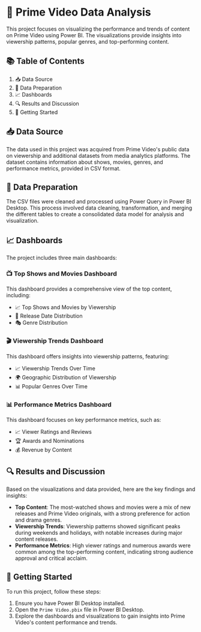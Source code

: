 # 🎥 Prime Video Data Analysis

This project focuses on visualizing the performance and trends of content on Prime Video using Power BI. The visualizations provide insights into viewership patterns, popular genres, and top-performing content.

## 📚 Table of Contents
1. 📥 Data Source
2. 🔄 Data Preparation
3. 📈 Dashboards
4. 🔍 Results and Discussion
5. 🚀 Getting Started

## 📥 Data Source

The data used in this project was acquired from Prime Video's public data on viewership and additional datasets from media analytics platforms. The dataset contains information about shows, movies, genres, and performance metrics, provided in CSV format.

## 🔄 Data Preparation

The CSV files were cleaned and processed using Power Query in Power BI Desktop. This process involved data cleaning, transformation, and merging the different tables to create a consolidated data model for analysis and visualization.

## 📈 Dashboards

The project includes three main dashboards:

### 📺 Top Shows and Movies Dashboard

This dashboard provides a comprehensive view of the top content, including:

- 📈 Top Shows and Movies by Viewership
- 📅 Release Date Distribution
- 🎭 Genre Distribution

### 🎬 Viewership Trends Dashboard

This dashboard offers insights into viewership patterns, featuring:

- 📈 Viewership Trends Over Time
- 🌍 Geographic Distribution of Viewership
- 📊 Popular Genres Over Time

### 📊 Performance Metrics Dashboard

This dashboard focuses on key performance metrics, such as:

- 📈 Viewer Ratings and Reviews
- 🏆 Awards and Nominations
- 💰 Revenue by Content

## 🔍 Results and Discussion

Based on the visualizations and data provided, here are the key findings and insights:

- **Top Content**: The most-watched shows and movies were a mix of new releases and Prime Video originals, with a strong preference for action and drama genres.
- **Viewership Trends**: Viewership patterns showed significant peaks during weekends and holidays, with notable increases during major content releases.
- **Performance Metrics**: High viewer ratings and numerous awards were common among the top-performing content, indicating strong audience approval and critical acclaim.

## 🚀 Getting Started

To run this project, follow these steps:
1. Ensure you have Power BI Desktop installed.
2. Open the `Prime Video.pbix` file in Power BI Desktop.
3. Explore the dashboards and visualizations to gain insights into Prime Video's content performance and trends.
